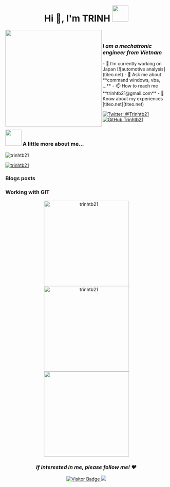 <h1 align="center">Hi 👋, I'm TRINH <img src="https://media.giphy.com/media/mGcNjsfWAjY5AEZNw6/giphy.gif" width="50"></h1>
<div align=center>
   <a href="https://github.com/sponsors/trinhtb21"><img align='left' width="300" src="https://media.giphy.com/media/bcKmIWkUMCjVm/giphy.gif?raw=true"></a>
   <br><div align=left>
      <h3 style="white-space: pre-line" ><em>I am a mechatronic engineer from Vietnam</em></h3>
         - 🔭 I’m currently working on Japan [![automotive analysis](titeo.net)
         - 💬 Ask me about **command windows, vba, ...**
         - 📫 How to reach me **trinhtb21@gmail.com**
         - 📄 Know about my experiences [titeo.net](titeo.net)
      
[![Twitter: @Trinhtb21](https://img.shields.io/twitter/follow/trinhtb21?logo=twitter&style=social)](https://twitter.com/trinhtb21)
[![GitHub Trinhtb21](https://img.shields.io/github/followers/trinhtb21?label=follow&style=social)](https://github.com/Trinhtb21)
</div>
</div>

### <img src="https://media.giphy.com/media/VgCDAzcKvsR6OM0uWg/giphy.gif" width="50"> A little more about me...  
<p align="left"> <img src="https://komarev.com/ghpvc/?username=trinhtb21&label=Profile%20views&color=0e75b6&style=flat" alt="trinhtb21"/> </p>
<p align="left"> <a href="https://github.com/ryo-ma/github-profile-trophy"><img src="https://github-profile-trophy.vercel.app/?username=trinhtb21" alt="trinhtb21" /></a> </p>

### Blogs posts
<!-- BLOG-POST-LIST:START -->
<!-- BLOG-POST-LIST:END -->

### Working with GIT
   <div align=center>
    <a href="https://github.com/trinhtb21">
     <img width="265" src="https://github-readme-stats.vercel.app/api?username=trinhtb21&show_icons=true&theme=gotham&locale=en" alt="trinhtb21">
    </a>
   <a href="https://github.com/trinhtb21">
     <img width="265" src="https://github-readme-streak-stats.herokuapp.com/?user=trinhtb21&theme=gotham&show_icons=true&locale=en" alt="trinhtb21">
    </a>
    <a href="https://github.com/trinhtb21">
     <img width="265" src="https://github-readme-stats.vercel.app/api/top-langs/?username=trinhtb21&layout=compact&theme=gotham" />
    </a>
   </div>
   
 <h3 align="center"><em>If interested in me, please follow me! ❤️</em></h3>
 <div align="center">
  <a href="https://github.com/trinhtb21">
  
  ![Visitor Badge](https://visitor-badge.laobi.icu/badge?page_id=trinhtb21.trinhtb21)
  </a>
  <a href="https://github.com/trinhtb21">
    <img href="https://github.com/trinhtb21" src="https://img.shields.io/github/forks/trinhtb21/trinhtb21"/>
  </a>
 </div>
